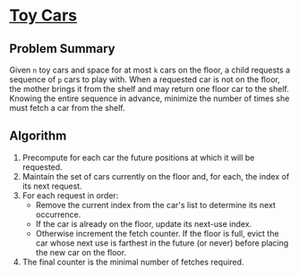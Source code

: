 # [Toy Cars](https://www.spoj.com/problems/SAM)

## Problem Summary
Given `n` toy cars and space for at most `k` cars on the floor, a child requests a sequence of `p` cars to play with. When a requested car is not on the floor, the mother brings it from the shelf and may return one floor car to the shelf. Knowing the entire sequence in advance, minimize the number of times she must fetch a car from the shelf.

## Algorithm
1. Precompute for each car the future positions at which it will be requested.
2. Maintain the set of cars currently on the floor and, for each, the index of its next request.
3. For each request in order:
   - Remove the current index from the car's list to determine its next occurrence.
   - If the car is already on the floor, update its next-use index.
   - Otherwise increment the fetch counter. If the floor is full, evict the car whose next use is farthest in the future (or never) before placing the new car on the floor.
4. The final counter is the minimal number of fetches required.
